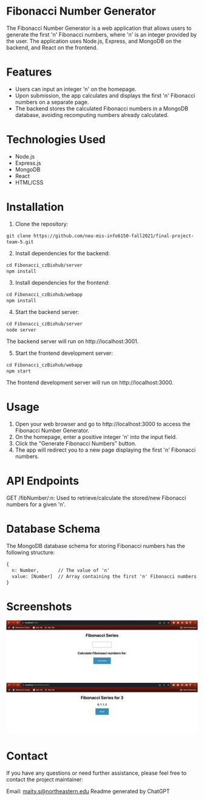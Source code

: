 # Fibonacci Number Generator
The Fibonacci Number Generator is a web application that allows users to generate the first 'n' Fibonacci numbers, where 'n' is an integer provided by the user. The application uses Node.js, Express, and MongoDB on the backend, and React on the frontend.

# Features
+ Users can input an integer 'n' on the homepage.
+ Upon submission, the app calculates and displays the first 'n' Fibonacci numbers on a separate page.
+ The backend stores the calculated Fibonacci numbers in a MongoDB database, avoiding recomputing numbers already calculated.

# Technologies Used
+ Node.js
+ Express.js
+ MongoDB
+ React
+ HTML/CSS

# Installation
1. Clone the repository:
```
git clone https://github.com/neu-mis-info6150-fall2021/final-project-team-5.git
```
2. Install dependencies for the backend:
```
cd Fibonacci_czBiohub/server
npm install
```
3. Install dependencies for the frontend:
```
cd Fibonacci_czBiohub/webapp
npm install
```
4. Start the backend server:
```
cd Fibonacci_czBiohub/server
node server
```
The backend server will run on http://localhost:3001.

5. Start the frontend development server:
```
cd Fibonacci_czBiohub/webapp
npm start
```
The frontend development server will run on http://localhost:3000.
# Usage
1. Open your web browser and go to http://localhost:3000 to access the Fibonacci Number Generator.
2. On the homepage, enter a positive integer 'n' into the input field.
3. Click the "Generate Fibonacci Numbers" button.
4. The app will redirect you to a new page displaying the first 'n' Fibonacci numbers.

# API Endpoints
GET /fibNumber/:n: Used to retrieve/calculate the stored/new Fibonacci numbers for a given 'n'.

# Database Schema
The MongoDB database schema for storing Fibonacci numbers has the following structure:
```
{
  n: Number,       // The value of 'n'
  value: [Number]  // Array containing the first 'n' Fibonacci numbers
}
```
# Screenshots
![Homepage screenshot](https://github.com/SushmitaMaity/Fibonacci_czBiohub/blob/main/Screenshot%202023-08-02%20at%2011.49.38%20AM.png)
![Fibonacci page screenshot](https://github.com/SushmitaMaity/Fibonacci_czBiohub/blob/main/Screenshot%202023-08-02%20at%2011.49.49%20AM.png)

# Contact
If you have any questions or need further assistance, please feel free to contact the project maintainer:

Email: maity.s@northeastern.edu
Readme generated by ChatGPT
